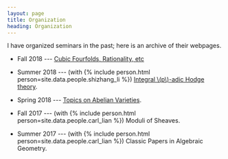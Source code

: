 ```yaml
---
layout: page
title: Organization
heading: Organization
---
```


I have organized seminars in the past; here is an archive of their webpages.

  * Fall 2018 ---
  [Cubic Fourfolds, Rationality, etc](GAGLES-F2018.html)

  * Summer 2018 ---
  (with {% include person.html person=site.data.people.shizhang_li %})
  [Integral \\(p\\)-adic Hodge theory](BMS-S2018.html).

  * Spring 2018 ---
  [Topics on Abelian Varieties](GAGLES-S2018.html).

  * Fall 2017 ---
  (with {% include person.html person=site.data.people.carl_lian %})
  Moduli of Sheaves.

  * Summer 2017 ---
  (with {% include person.html person=site.data.people.carl_lian %})
  Classic Papers in Algebraic Geometry.
